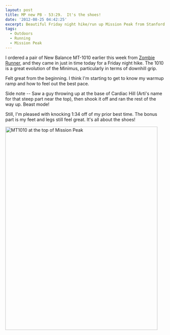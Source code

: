 ```yaml
---
layout: post
title: MP new PB - 53:29.  It's the shoes!
date: '2012-08-25 04:42:25'
excerpt: Beautiful Friday night hike/run up Mission Peak from Stanford Ave in a new pair of New Balance MT1010s.
tags:
  - Outdoors
  - Running
  - Mission Peak
---
```


I ordered a pair of New Balance MT-1010 earlier this week from <a href="http://zombierunner.com/">Zombie Runner</a>, and they came in just in time today for a Friday night hike. The 1010 is a great evolution of the Minimus, particularly in terms of downhill grip.

Felt great from the beginning. I think I'm starting to get to know my warmup ramp and how to feel out the best pace.

Side note -- Saw a guy throwing up at the base of Cardiac Hill (Arti's name for that steep part near the top), then shook it off and ran the rest of the way up. Beast mode!

Still, I'm pleased with knocking 1:34 off of my prior best time. The bonus part is my feet and legs still feel great. It's all about the shoes!

<a href="http://www.flickr.com/photos/thenobot/7855009724/" title="MT1010 at the top of Mission Peak by thenobot, on Flickr"><img src="https://farm8.staticflickr.com/7110/7855009724_f1a2062f66_z.jpg" width="478" height="640" alt="MT1010 at the top of Mission Peak"></a>
